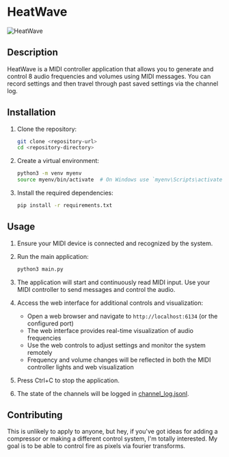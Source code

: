 # HeatWave
![HeatWave](https://github.com/user-attachments/assets/cc2b636b-b5e5-4601-9374-6c418216f138)

## Description
HeatWave is a MIDI controller application that allows you to generate and control 8 audio frequencies and volumes using MIDI messages. You can record settings and then travel through past saved settings via the channel log.

## Installation
1. Clone the repository:
    ```sh
    git clone <repository-url>
    cd <repository-directory>
    ```

2. Create a virtual environment:
    ```sh
    python3 -m venv myenv
    source myenv/bin/activate  # On Windows use `myenv\Scripts\activate`
    ```

3. Install the required dependencies:
    ```sh
    pip install -r requirements.txt
    ```

## Usage
1. Ensure your MIDI device is connected and recognized by the system.

2. Run the main application:
    ```sh
    python3 main.py
    ```

3. The application will start and continuously read MIDI input. Use your MIDI controller to send messages and control the audio.

4. Access the web interface for additional controls and visualization:
   - Open a web browser and navigate to `http://localhost:6134` (or the configured port)
   - The web interface provides real-time visualization of audio frequencies
   - Use the web controls to adjust settings and monitor the system remotely
   - Frequency and volume changes will be reflected in both the MIDI controller lights and web visualization

5. Press Ctrl+C to stop the application.

6. The state of the channels will be logged in [channel_log.jsonl](http://_vscodecontentref_/1).

## Contributing
This is unlikely to apply to anyone, but hey, if you've got ideas for adding a compressor or making a different control system, I'm totally interested. My goal is to be able to control fire as pixels via fourier transforms.
